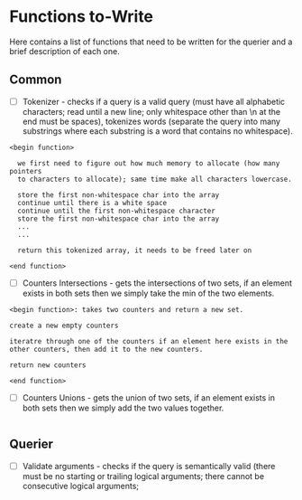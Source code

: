 # Functions to-Write
Here contains a list of functions that need to be written for the querier and a brief 
description of each one. 

## Common
- [ ] Tokenizer - checks if a query is a valid query (must have all alphabetic
characters; read until a new line; only whitespace other than \n at the end 
must be spaces), tokenizes words (separate the query into many substrings 
where each substring is a word that contains no whitespace).
```
<begin function>

  we first need to figure out how much memory to allocate (how many pointers
  to characters to allocate); same time make all characters lowercase.

  store the first non-whitespace char into the array
  continue until there is a white space
  continue until the first non-whitespace character
  store the first non-whitespace char into the array
  ...
  ...

  return this tokenized array, it needs to be freed later on

<end function>
```
- [ ] Counters Intersections - gets the intersections of two sets, if an element
exists in both sets then we simply take the min of the two elements. 
```
<begin function>: takes two counters and return a new set.

create a new empty counters 

iteratre through one of the counters if an element here exists in the 
other counters, then add it to the new counters.

return new counters 

<end function>
```

- [ ] Counters Unions - gets the union of two sets, if an element exists in both sets
then we simply add the two values together. 
```

```

## Querier 
- [ ] Validate arguments - checks if the query is semantically valid (there must 
be no starting or trailing logical arguments; there cannot be consecutive 
logical arguments;
